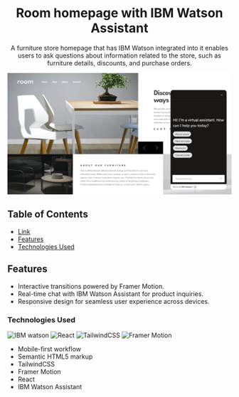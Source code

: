 <h1 align="center">Room homepage with IBM Watson Assistant</h1>

<p align="center">A furniture store homepage that has IBM Watson integrated into it enables users to ask questions about information related to the store, such as furniture details, discounts, and purchase orders.</p>

![screenshot](/public/Screenshot.png)

## Table of Contents

- [Link](#link)
- [Features](#features)
- [Technologies Used](#technologies-used)



## Features

- Interactive transitions powered by Framer Motion.
- Real-time chat with IBM Watson Assistant for product inquiries.
- Responsive design for seamless user experience across devices.

### Technologies Used

![IBM watson](https://img.shields.io/badge/IBM%20Watson-BE95FF.svg?style=for-the-badge&logo=IBM-Watson&logoColor=white)
![React](https://img.shields.io/badge/React-61DAFB.svg?style=for-the-badge&logo=React&logoColor=black)
![TailwindCSS](https://img.shields.io/badge/Tailwind%20CSS-06B6D4.svg?style=for-the-badge&logo=Tailwind-CSS&logoColor=white)
![Framer Motion](https://img.shields.io/badge/Framer-0055FF.svg?style=for-the-badge&logo=Framer&logoColor=white)

- Mobile-first workflow
- Semantic HTML5 markup
- TailwindCSS
- Framer Motion
- React
- IBM Watson Assistant
